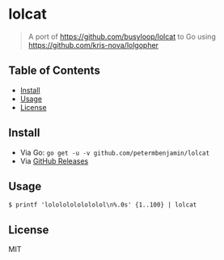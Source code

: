 # lolcat

> A port of https://github.com/busyloop/lolcat to Go using https://github.com/kris-nova/lolgopher

## Table of Contents

<!-- vim-markdown-toc GFM -->

- [Install](#install)
- [Usage](#usage)
- [License](#license)

<!-- vim-markdown-toc -->

## Install

- Via Go: `go get -u -v github.com/petermbenjamin/lolcat`
- Via [GitHub Releases](https://github.com/petermbenjamin/lolcat/releases)

## Usage

```
$ printf 'lolololololololol\n%.0s' {1..100} | lolcat
```

## License

MIT
